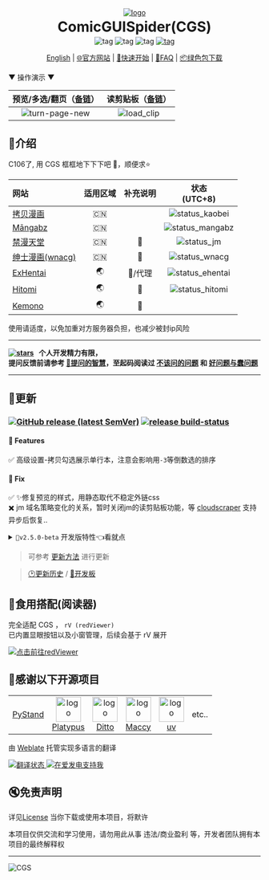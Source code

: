 <div align="center">
  <a href="https://github.com/jasoneri/ComicGUISpider" target="_blank">
    <img src="docs/public/CGS-girl.png" alt="logo">
  </a>
  <h1 id="koishi" style="margin: 0.1em 0;">ComicGUISpider(CGS)</h1>
  <img src="https://img.shields.io/github/license/jasoneri/ComicGUISpider" alt="tag">
  <img src="https://img.shields.io/badge/Platform-Win%20|%20macOS-blue?color=#4ec820" alt="tag">
  <img src="https://img.shields.io/badge/-3.12%2B-brightgreen.svg?logo=python" alt="tag">
  <a href="https://github.com/jasoneri/ComicGUISpider/releases" target="_blank">
    <img src="https://img.shields.io/github/downloads/jasoneri/ComicGUISpider/total?style=social&logo=github" alt="tag">
  </a>

  <p align="center">
  <a href="docs/_github/README_en.md">English</a> | 
  <a href="https://jasoneri.github.io/ComicGUISpider">🌐官方网站</a> | 
  <a href="https://jasoneri.github.io/ComicGUISpider/deploy/quick-start">🚀快速开始</a> | 
  <a href="https://jasoneri.github.io/ComicGUISpider/faq">📖FAQ</a> | 
  <a href="https://github.com/jasoneri/ComicGUISpider/releases/latest">📦绿色包下载</a>
  </p>
</div>

▼ 操作演示 ▼

|       预览/多选/翻页（[备链](https://jsd.vxo.im/gh/jasoneri/imgur@main/CGS/common-usage.gif)）       |       读剪贴板（[备链](https://jsd.vxo.im/gh/jasoneri/imgur@main/CGS/load_clip.gif)）       |
|:--------------------------------------------------------------------------------------------:|:-------------------------------------------------------------------------------------:|
| ![turn-page-new](https://raw.githubusercontent.com/jasoneri/imgur/main/CGS/common-usage.gif) | ![load_clip](https://raw.githubusercontent.com/jasoneri/imgur/main/CGS/load_clip.gif) |

## 📑介绍

C106了, 用 CGS 框框地下下下吧 🍻，顺便求⭐️

| 网站                                    | 适用区域 |    补充说明    | 状态<br>(UTC+8) |
|:--------------------------------------|:----:|:----------:|:----:|
| [拷贝漫画](https://www.2025copy.com/)    | :cn: | | ![status_kaobei](https://img.shields.io/endpoint?url=https://cgs-status-badges.pages.dev/status_kaobei.json) |
| [Māngabz](https://mangabz.com)        | :cn: | | ![status_mangabz](https://img.shields.io/endpoint?url=https://cgs-status-badges.pages.dev/status_mangabz.json) |
| [禁漫天堂](https://18comic.vip/)          | :cn: |     🔞     | ![status_jm](https://img.shields.io/endpoint?url=https://cgs-status-badges.pages.dev/status_jm.json) |
| [绅士漫画(wnacg)](https://www.wnacg.com/) | :cn: |     🔞     | ![status_wnacg](https://img.shields.io/endpoint?url=https://cgs-status-badges.pages.dev/status_wnacg.json) |
| [ExHentai](https://exhentai.org/)     | 🌏 |     🔞/代理     | ![status_ehentai](https://img.shields.io/endpoint?url=https://cgs-status-badges.pages.dev/status_ehentai.json)  |
| [Hitomi](https://hitomi.la/)     | 🌏 |     🔞     | ![status_hitomi](https://img.shields.io/endpoint?url=https://cgs-status-badges.pages.dev/status_hitomi.json) |
| [Kemono](https://kemono.cr)     | 🌏 |     🔞     |  |

使用请适度，以免加重对方服务器负担，也减少被封ip风险

---

**[![stars](https://img.shields.io/github/stars/jasoneri/ComicGUISpider
)](https://github.com/jasoneri/ComicGUISpider/stargazers)&nbsp;&nbsp;
个人开发精力有限，  
提问反馈前请参考 [🔗提问的智慧](https://github.com/ryanhanwu/How-To-Ask-Questions-The-Smart-Way/blob/main/README-zh_CN.md
)，至起码阅读过 [不该问的问题](https://github.com/ryanhanwu/How-To-Ask-Questions-The-Smart-Way/blob/main/README-zh_CN.md#%E4%B8%8D%E8%AF%A5%E9%97%AE%E7%9A%84%E9%97%AE%E9%A2%98
) 和 [好问题与蠢问题](https://github.com/ryanhanwu/How-To-Ask-Questions-The-Smart-Way/blob/main/README-zh_CN.md#%E5%A5%BD%E9%97%AE%E9%A2%98%E4%B8%8E%E8%A0%A2%E9%97%AE%E9%A2%98)**

---

## 📢更新

### [![GitHub release (latest SemVer)](https://img.shields.io/github/v/release/jasoneri/ComicGUISpider?color=blue&label=Ver&sort=semver)](https://github.com/jasoneri/ComicGUISpider/releases/latest)  [![release build-status](https://github.com/jasoneri/ComicGUISpider/actions/workflows/release.yml/badge.svg)](https://github.com/jasoneri/ComicGUISpider/actions/workflows/release.yml)

#### 🎁 Features

✅ 高级设置-拷贝勾选展示单行本，注意会影响用`-3`等倒数选的排序

#### 🐞 Fix

✅ ✨修复预览的样式，用静态取代不稳定外链css  
✖️ jm 域名策略变化的关系，暂时关闭jm的读剪贴板功能，等 [cloudscraper](https://github.com/VeNoMouS/cloudscraper/issues/285) 支持异步后恢复..  

<details>
<summary> <code>🧪v2.5.0-beta</code> 开发版特性👈看就点</summary>

#### 🐞 Fix

✅ 优化线程进程相关实例再利用，显著提升内置重启  
✅ 修复内置更新稳定性，变更为关闭主进程然后新终端窗口执行升级命令  
🚧 重构数据格式以支持后续筛选过滤功能  

</details>

> 可参考 [更新方法](http://localhost:5173/ComicGUISpider/deploy/quick-start.html#_4-%E6%9B%B4%E6%96%B0) 进行更新  

> [🕑更新历史](docs/changelog/history.md) / [📝开发板](https://github.com/jasoneri/ComicGUISpider/projects?query=is%3Aopen)

## 🍮食用搭配(阅读器)

完全适配 CGS ， `rV (redViewer)`  
已内置显眼按钮以及小窗管理，后续会基于 rV 展开  

[![点击前往redViewer](https://github-readme-stats.vercel.app/api/pin/?username=jasoneri&repo=redViewer&show_icons=true&bg_color=60,ef4057,cf4057,c44490&title_color=4df5b4&hide_border=true&icon_color=e9ede1&text_color=e9ede1)](https://github.com/jasoneri/redViewer)

## 💝感谢以下开源项目

<table><tbody>  
  <tr>
    <td><div align="center"><a href="https://github.com/skywind3000/PyStand" target="_blank">
      PyStand
    </a></div></td>
    <td><div align="center"><a href="https://github.com/sveinbjornt/Platypus" target="_blank">
      <img src="https://jsd.vxo.im/gh/sveinbjornt/Platypus/Documentation/images/platypus.png" alt="logo" height="50">
      <br>Platypus</a></div></td>
    <td><div align="center"><a href="https://github.com/sabrogden/Ditto" target="_blank">
      <img src="https://avatars.githubusercontent.com/u/16867884?v=4" alt="logo" height="50">
      <br>Ditto</a></div></td>
    <td><div align="center"><a href="https://github.com/p0deje/Maccy" target="_blank">
      <img src="https://maccy.app/img/maccy/Logo.png" alt="logo" height="50">
      <br>Maccy</a></div></td>
    <td><div align="center"><a href="https://github.com/astral-sh/uv" target="_blank">
      <img src="https://docs.astral.sh/uv/assets/logo-letter.svg" alt="logo" height="50">
      <br>uv</a></div></td>
    <td><div align="center">etc..</div></td>
  </tr>  
</tbody></table>

由 [Weblate](https://hosted.weblate.org/engage/comicguispider/) 托管实现多语言的翻译  

<a href="https://hosted.weblate.org/engage/comicguispider/">
<img src="https://hosted.weblate.org/widget/comicguispider/287x66-grey.png" alt="翻译状态" />
</a>

<a href="https://afdian.com/a/jsoneri">
  <img src="https://raw.githubusercontent.com/jasoneri/imgur/main/CGS/CGS-aifadian.png" alt="在爱发电支持我">
</a>

## 🔇免责声明

详见[License](LICENSE) 当你下载或使用本项目，将默许

本项目仅供交流和学习使用，请勿用此从事 违法/商业盈利 等，开发者团队拥有本项目的最终解释权

---
![CGS](https://count.getloli.com/get/@CGS?theme=gelbooru)
